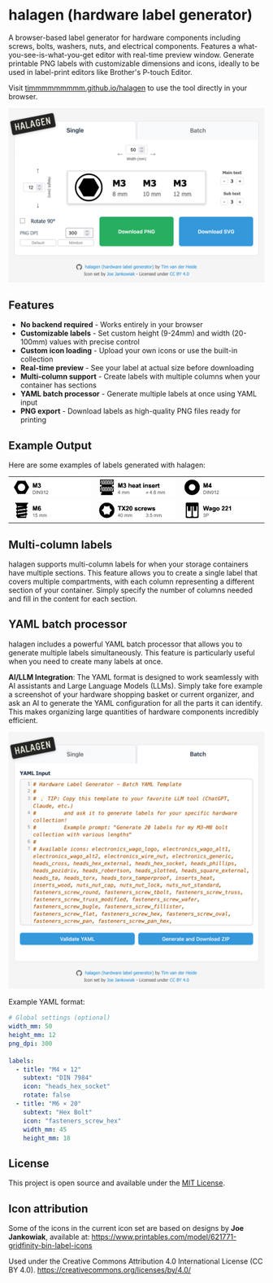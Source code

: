 # halagen (hardware label generator)

A browser-based label generator for hardware components including screws, bolts, washers, nuts, and electrical components. Features a what-you-see-is-what-you-get editor with real-time preview window. Generate printable PNG labels with customizable dimensions and icons, ideally to be used in label-print editors like Brother's P-touch Editor.

Visit [timmmmmmmmm.github.io/halagen](https://timmmmmmmmm.github.io/halagen) to use the tool directly in your browser.

<div align="center">
  <a href="https://timmmmmmmmm.github.io/halagen">
    <img src="img/screenshot_halagen.png" alt="halagen Interface" width="570px">
  </a>
</div>

## Features

- **No backend required** - Works entirely in your browser
- **Customizable labels** - Set custom height (9-24mm) and width (20-100mm) values with precise control
- **Custom icon loading** - Upload your own icons or use the built-in collection
- **Real-time preview** - See your label at actual size before downloading
- **Multi-column support** - Create labels with multiple columns when your container has sections
- **YAML batch processor** - Generate multiple labels at once using YAML input
- **PNG export** - Download labels as high-quality PNG files ready for printing

## Example Output

Here are some examples of labels generated with halagen:
<div align="center">
<table>
  <tr>
    <td><img src="img/label-M3.png" alt="M3 Label" width="200px"></td>
    <td><img src="img/label-M3_heat_insert.png" alt="M3 Heat Insert" width="200px"></td>
    <td><img src="img/label-M4.png" alt="M4 Label" width="200px"></td>
  </tr>
  <tr>
    <td><img src="img/label-M6.png" alt="M6 Label" width="200px"></td>
    <td><img src="img/label-TX20_screws.png" alt="TX20 Screws" width="200px"></td>
    <td><img src="img/label-Wago_221.png" alt="Wago 221" width="200px"></td>
  </tr>
</table>
</div>

## Multi-column labels

halagen supports multi-column labels for when your storage containers have multiple sections. This feature allows you to create a single label that covers multiple compartments, with each column representing a different section of your container. Simply specify the number of columns needed and fill in the content for each section.

## YAML batch processor

halagen includes a powerful YAML batch processor that allows you to generate multiple labels simultaneously. This feature is particularly useful when you need to create many labels at once.

**AI/LLM Integration**: The YAML format is designed to work seamlessly with AI assistants and Large Language Models (LLMs). Simply take fore example a screenshot of your hardware shopping basket or current organizer, and ask an AI to generate the YAML configuration for all the parts it can identify. This makes organizing large quantities of hardware components incredibly efficient.

<div align="center">
<img src="img/screenshot_batch_yaml.png" alt="YAML Batch Processor" width="570px">
</div>

Example YAML format:
```yaml
# Global settings (optional)
width_mm: 50
height_mm: 12
png_dpi: 300

labels:
  - title: "M4 × 12"
    subtext: "DIN 7984"
    icon: "heads_hex_socket"
    rotate: false
  - title: "M6 × 20"
    subtext: "Hex Bolt"
    icon: "fasteners_screw_hex"
    width_mm: 45
    height_mm: 18
```

## License

This project is open source and available under the [MIT License](LICENSE).

## Icon attribution

Some of the icons in the current icon set are based on designs by **Joe Jankowiak**, available at: https://www.printables.com/model/621771-gridfinity-bin-label-icons

Used under the Creative Commons Attribution 4.0 International License (CC BY 4.0).
https://creativecommons.org/licenses/by/4.0/